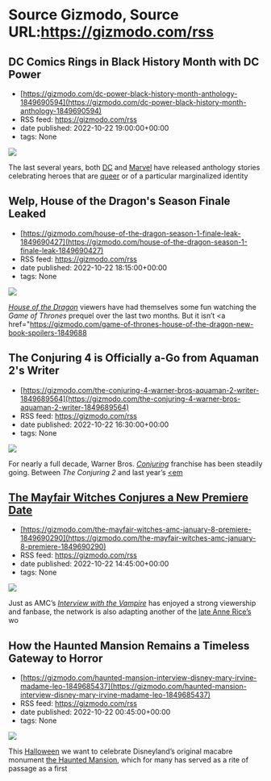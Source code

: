 # Source Gizmodo, Source URL:https://gizmodo.com/rss

## DC Comics Rings in Black History Month with DC Power
 - [https://gizmodo.com/dc-power-black-history-month-anthology-1849690594](https://gizmodo.com/dc-power-black-history-month-anthology-1849690594)
 - RSS feed: https://gizmodo.com/rss
 - date published: 2022-10-22 19:00:00+00:00
 - tags: None

<img src="https://i.kinja-img.com/gawker-media/image/upload/s--m6NV3zoz--/c_fit,fl_progressive,q_80,w_636/d8baad5289dca7c67232b4be14aea97d.jpg" /><p>The last several years, both <a href="https://gizmodo.com/io9/comics/dc-comics">DC</a> and <a href="https://gizmodo.com/io9/comics/marvel">Marvel</a> have released anthology stories celebrating heroes that are <a href="https://gizmodo.com/dc-pride-anthology-2022-kevin-conroy-batman-lgbtq-1848788702">queer</a> or of a particular marginalized identity

## Welp, House of the Dragon's Season Finale Leaked
 - [https://gizmodo.com/house-of-the-dragon-season-1-finale-leak-1849690427](https://gizmodo.com/house-of-the-dragon-season-1-finale-leak-1849690427)
 - RSS feed: https://gizmodo.com/rss
 - date published: 2022-10-22 18:15:00+00:00
 - tags: None

<img src="https://i.kinja-img.com/gawker-media/image/upload/s--fsE0Y_8L--/c_fit,fl_progressive,q_80,w_636/bef654fc814915cc7c5af1fc3486d23b.jpg" /><p><a href="https://gizmodo.com/matt-smith-daemon-targaryen-evil-sexy-internet-boyfrien-1849679625"><em>House of the Dragon</em></a><em> </em>viewers have had themselves some fun watching the <em>Game of Thrones </em>prequel over the last two months. But it isn’t <a href="https://gizmodo.com/game-of-thrones-house-of-the-dragon-new-book-spoilers-1849688

## The Conjuring 4 is Officially a-Go from Aquaman 2's Writer
 - [https://gizmodo.com/the-conjuring-4-warner-bros-aquaman-2-writer-1849689564](https://gizmodo.com/the-conjuring-4-warner-bros-aquaman-2-writer-1849689564)
 - RSS feed: https://gizmodo.com/rss
 - date published: 2022-10-22 16:30:00+00:00
 - tags: None

<img src="https://i.kinja-img.com/gawker-media/image/upload/s--AN1k35rF--/c_fit,fl_progressive,q_80,w_636/b49a53d6330822b2962fc313f8951344.jpg" /><p>For nearly a full decade, Warner Bros. <a href="https://gizmodo.com/dc-horrors-the-conjuring-comic-expands-another-chapter-1847050505"><em>Conjuring</em></a><em> </em>franchise has been steadily going. Between <em>The Conjuring 2 </em>and last year’s <a href="https://gizmodo.com/the-final-conjuring-3-trailer-manages-to-make-even-a-cl-1847012193"><em

## The Mayfair Witches Conjures a New Premiere Date
 - [https://gizmodo.com/the-mayfair-witches-amc-january-8-premiere-1849690290](https://gizmodo.com/the-mayfair-witches-amc-january-8-premiere-1849690290)
 - RSS feed: https://gizmodo.com/rss
 - date published: 2022-10-22 14:45:00+00:00
 - tags: None

<img src="https://i.kinja-img.com/gawker-media/image/upload/s--Qzyv2K2w--/c_fit,fl_progressive,q_80,w_636/e42aa8c0c2f37cc1b8f482e8f28d1b1f.jpg" /><p>Just as AMC’s <a href="https://gizmodo.com/interview-with-the-vampire-ep-four-s1-recap-claudia-1849688512"><em>Interview with the Vampire</em></a><em> </em>has enjoyed a strong viewership and fanbase, the network is also adapting another of the <a href="https://gizmodo.com/gothic-horror-writer-anne-rice-dies-at-80-1848201685">late Anne Rice’s</a> wo

## How the Haunted Mansion Remains a Timeless Gateway to Horror
 - [https://gizmodo.com/haunted-mansion-interview-disney-mary-irvine-madame-leo-1849685437](https://gizmodo.com/haunted-mansion-interview-disney-mary-irvine-madame-leo-1849685437)
 - RSS feed: https://gizmodo.com/rss
 - date published: 2022-10-22 00:45:00+00:00
 - tags: None

<img src="https://i.kinja-img.com/gawker-media/image/upload/s--CFtynhE4--/c_fit,fl_progressive,q_80,w_636/2fdaebb56ad6e6e5d1d57af3f2d244b3.jpg" /><p>This <a href="https://gizmodo.com/disney-parks-halloween-disneyland-walt-disney-world-1849531310">Halloween</a> we want to celebrate Disneyland’s original macabre monument <a href="https://gizmodo.com/disney-poster-exclusives-d23-expo-2022-haunted-mansion-1849502854">the Haunted Mansion</a>, which for many has served as a rite of passage as a first 
